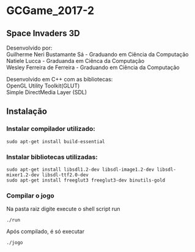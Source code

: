 # GCGame_2017-2

## Space Invaders 3D

Desenvolvido por:  
Guilherme Neri Bustamante Sá - Graduando em Ciência da Computação  
Natiele Lucca - Graduanda em Ciênca da Computação  
Wesley Ferreira de Ferreira - Graduando em Ciência da Computação

Desenvolvido em C++ com as bibliotecas:  
OpenGL Utility Toolkit(GLUT)  
Simple DirectMedia Layer (SDL)

## Instalação

### Instalar compilador utilizado:
```
sudo apt-get install build-essential
```
### Instalar bibliotecas utilizadas:
```
sudo apt-get install libsdl1.2-dev libsdl-image1.2-dev libsdl-mixer1.2-dev libsdl-ttf2.0-dev
sudo apt-get install freeglut3 freeglut3-dev binutils-gold
```
### Compilar o jogo
Na pasta raiz digite execute o shell script run
```
./run
```

Após compilado, é só executar
```
./jogo
```
